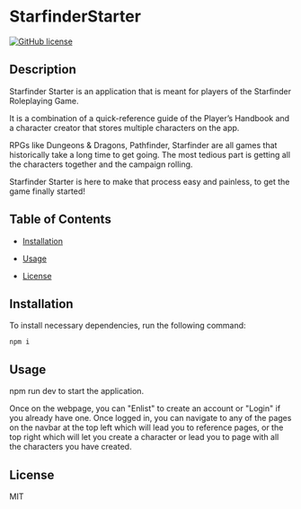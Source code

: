 
# StarfinderStarter
[![GitHub license](https://img.shields.io/badge/license-MIT-green.svg)](https://github.com/undefined/starfinderstarter)

## Description

Starfinder Starter is an application that is meant for players of the Starfinder Roleplaying Game.

It is a combination of a quick-reference guide of the Player’s Handbook and a character creator that stores multiple characters on the app.

RPGs like Dungeons & Dragons, Pathfinder, Starfinder are all games that historically take a long time to get going. The most tedious part is getting all the characters together and the campaign rolling.

Starfinder Starter is here to make that process easy and painless, to get the game finally started!


## Table of Contents 

* [Installation](#installation)

* [Usage](#usage)

* [License](#license)



## Installation

To install necessary dependencies, run the following command:

```
npm i
```

## Usage

npm run dev to start the application.

Once on the webpage, you can "Enlist" to create an account or "Login" if you already have one.
Once logged in, you can navigate to any of the pages on the navbar at the top left which will lead you to reference pages, or the top right which will let you create a character or lead you to page with all the characters you have created.


## License

MIT
  



